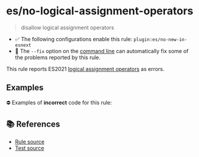 # es/no-logical-assignment-operators
> disallow logical assignment operators

- ✅ The following configurations enable this rule: `plugin:es/no-new-in-esnext`
- 🔧 The `--fix` option on the [command line](https://eslint.org/docs/user-guide/command-line-interface#fixing-problems) can automatically fix some of the problems reported by this rule.

This rule reports ES2021 [logical assignment operators](https://github.com/tc39/proposal-logical-assignment) as errors.

## Examples

⛔ Examples of **incorrect** code for this rule:

<eslint-playground type="bad" code="/*eslint es/no-logical-assignment-operators: error */
x ||= y
x &&= y
x ??= y
" />

## 📚 References

- [Rule source](https://github.com/mysticatea/eslint-plugin-es/blob/v4.0.0/lib/rules/no-logical-assignment-operators.js)
- [Test source](https://github.com/mysticatea/eslint-plugin-es/blob/v4.0.0/tests/lib/rules/no-logical-assignment-operators.js)
